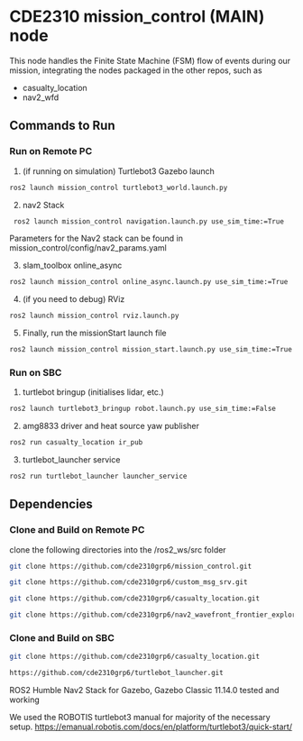 # CDE2310 mission_control (MAIN) node

This node handles the Finite State Machine (FSM) flow of events during our mission, integrating the nodes packaged in the other repos, such as 
 - casualty_location
 - nav2_wfd


## Commands to Run

### Run on Remote PC
1. (if running on simulation) Turtlebot3 Gazebo launch
  ```bash
  ros2 launch mission_control turtlebot3_world.launch.py
  ```

2. nav2 Stack
 ```bash
  ros2 launch mission_control navigation.launch.py use_sim_time:=True
  ```
Parameters for the Nav2 stack can be found in mission_control/config/nav2_params.yaml

3. slam_toolbox online_async
 ```bash
 ros2 launch mission_control online_async.launch.py use_sim_time:=True
 ```

4. (if you need to debug) RViz
 ```bash
 ros2 launch mission_control rviz.launch.py 
 ```

5. Finally, run the missionStart launch file
```bash
ros2 launch mission_control mission_start.launch.py use_sim_time:=True
```

### Run on SBC
1. turtlebot bringup (initialises lidar, etc.)
```bash
ros2 launch turtlebot3_bringup robot.launch.py use_sim_time:=False
```

2. amg8833 driver and heat source yaw publisher
```bash
ros2 run casualty_location ir_pub
```

3. turtlebot_launcher service
```bash
ros2 run turtlebot_launcher launcher_service
```


## Dependencies

### Clone and Build on Remote PC
clone the following directories into the /ros2_ws/src folder
```bash
git clone https://github.com/cde2310grp6/mission_control.git
```
```bash
git clone https://github.com/cde2310grp6/custom_msg_srv.git
```
```bash
git clone https://github.com/cde2310grp6/casualty_location.git
```
```bash
git clone https://github.com/cde2310grp6/nav2_wavefront_frontier_exploration.git
```

### Clone and Build on SBC
```bash
git clone https://github.com/cde2310grp6/casualty_location.git
```
```bash
https://github.com/cde2310grp6/turtlebot_launcher.git
```

ROS2 Humble
Nav2 Stack
for Gazebo, Gazebo Classic 11.14.0 tested and working


We used the ROBOTIS turtlebot3 manual for majority of the necessary setup.
https://emanual.robotis.com/docs/en/platform/turtlebot3/quick-start/
